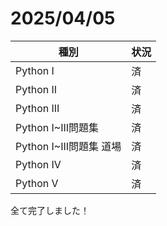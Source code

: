 # 2025/04/05
|種別|状況|
----|----
|Python I|済|
|Python II|済|
|Python III|済|
|Python I~III問題集|済|
|Python I~III問題集 道場|済|
|Python IV|済|
|Python V|済|

全て完了しました！
